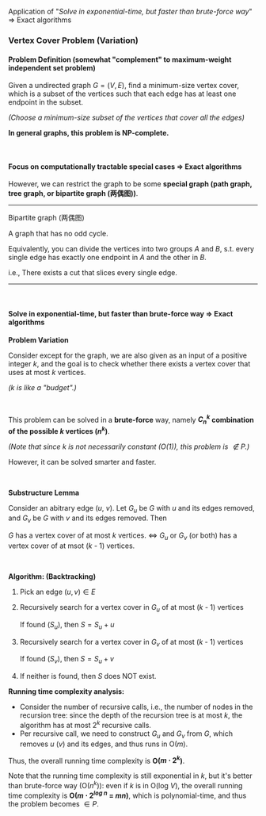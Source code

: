 Application of "*Solve in exponential-time, but faster than brute-force way*"   => Exact algorithms

### Vertex Cover Problem (Variation)

#### Problem Definition (somewhat "complement" to maximum-weight independent set problem)

Given a undirected graph $G=(V,E)$, find a minimum-size vertex cover, which is a subset of the vertices such that each edge has at least one endpoint in the subset.

*(Choose a minimum-size subset of the vertices that cover all the edges)*

**In general graphs, this problem is NP-complete.**

<br>

#### Focus on computationally tractable special cases   => Exact algorithms

However, we can restrict the graph to be some **special graph (path graph, tree graph, or bipartite graph (两偶图))**.

------

Bipartite graph (两偶图)

A graph that has no odd cycle.

Equivalently, you can divide the vertices into two groups $A$ and $B$, s.t. every single edge has exactly one endpoint in $A$ and the other in $B$.

i.e., There exists a cut that slices every single edge.

------

<br>

#### Solve in exponential-time, but faster than brute-force way   => Exact algorithms

**Problem Variation**

Consider except for the graph, we are also given as an input of a positive integer $k$, and the goal is to check whether there exists a vertex cover that uses at most $k$ vertices.

*($k$ is like a "budget".)*

<br>

This problem can be solved in a **brute-force** way, namely **$C_n^k$ combination of the possible $k$ vertices ($n^k$)**.

*(Note that since $k$ is not necessarily constant (O(1)), this problem is $\notin P$.)*

However, it can be solved smarter and faster.

<br>

**Substructure Lemma**

Consider an abitrary edge ($u$, $v$). Let $G_u$ be $G$ with $u$ and its edges removed, and $G_v$ be $G$ with $v$ and its edges removed. Then

$G$ has a vertex cover of at most $k$ vertices.   <=>   $G_u$ or $G_v$ (or both) has a vertex cover of at msot ($k$ - 1) vertices.

<br>

**Algorithm: (Backtracking)**

1. Pick an edge $(u, v) \in E$

2. Recursively search for a vertex cover in $G_u$ of at most ($k$ - 1) vertices

   If found ($S_u$), then $S = S_u + u$

3. Recursively search for a vertex cover in $G_v$ of at most ($k$ - 1) vertices

   If found ($S_v$), then $S = S_u + v$

4. If neither is found, then $S$ does NOT exist.

**Running time complexity analysis:**

* Consider the number of recursive calls, i.e., the number of nodes in the recursion tree: since the depth of the recursion tree is at most $k$, the algorithm has at most $2^k$ recursive calls.
* Per recursive call, we need to construct $G_u$ and $G_v$ from $G$, which removes $u$ ($v$) and its edges, and thus runs in O($m$).

Thus, the overall running time complexity is **O($m \cdot 2^k$)**.

Note that the running time complexity is still exponential in $k$, but it's better than brute-force way (O($n^k$)): even if $k$ is in O(log $V$), the overall running time complexity is **O($m \cdot 2^{log \ n} \ = \ mn$)**, which is polynomial-time, and thus the  problem becomes $\in P$.

